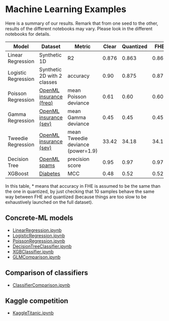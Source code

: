 # Machine Learning Examples

Here is a summary of our results. Remark that from one seed to the other, results of the different notebooks may vary. Please look in the different notebooks for details.

| Model               | Dataset                                                   | Metric                            | Clear | Quantized | FHE    |
| ------------------- | --------------------------------------------------------- | --------------------------------- | ----- | --------- | ------ |
| Linear Regression   | Synthetic 1D                                              | R2                                | 0.876 | 0.863     | 0.863  |
| Logistic Regression | Synthetic 2D with 2 classes                               | accuracy                          | 0.90  | 0.875     | 0.875  |
| Poisson Regression  | [OpenML insurance (freq)](https://www.openml.org/d/41214) | mean Poisson deviance             | 0.61  | 0.60      | 0.60   |
| Gamma Regression    | [OpenML insurance (sev)](https://www.openml.org/d/41215)  | mean Gamma deviance               | 0.45  | 0.45      | 0.45   |
| Tweedie Regression  | [OpenML insurance (sev)](https://www.openml.org/d/41215)  | mean Tweedie deviance (power=1.9) | 33.42 | 34.18     | 34.18  |
| Decision Tree       | [OpenML spams](https://www.openml.org/d/44)               | precision score                   | 0.95  | 0.97      | 0.97\* |
| XGBoost             | [Diabetes](https://www.openml.org/d/37)                   | MCC                               | 0.48  | 0.52      | 0.52\* |

In this table, * means that accuracy in FHE is assumed to be the same than the one in quantized, by just checking that 10 samples behave the same way between FHE and quantized (because things are too slow to be exhaustively launched on the full dataset).

## **Concrete-ML** models

- [LinearRegression.ipynb](https://github.com/zama-ai/concrete-ml-internal/tree/main/docs/advanced_examples/LinearRegression.ipynb)
- [LogisticRegression.ipynb](https://github.com/zama-ai/concrete-ml-internal/tree/main/docs/advanced_examples/LogisticRegression.ipynb)
- [PoissonRegression.ipynb](https://github.com/zama-ai/concrete-ml-internal/tree/main/docs/advanced_examples/PoissonRegression.ipynb)
- [DecisionTreeClassifier.ipynb](https://github.com/zama-ai/concrete-ml-internal/tree/main/docs/advanced_examples/DecisionTreeClassifier.ipynb)
- [XGBClassifier.ipynb](https://github.com/zama-ai/concrete-ml-internal/tree/main/docs/advanced_examples/XGBClassifier.ipynb)
- [GLMComparison.ipynb](https://github.com/zama-ai/concrete-ml-internal/tree/main/docs/advanced_examples/GLMComparison.ipynb)

## Comparison of classifiers

- [ClassifierComparison.ipynb](https://github.com/zama-ai/concrete-ml-internal/tree/main/docs/advanced_examples/ClassifierComparison.ipynb)

## Kaggle competition

- [KaggleTitanic.ipynb](https://github.com/zama-ai/concrete-ml-internal/tree/main/docs/advanced_examples/KaggleTitanic.ipynb)
